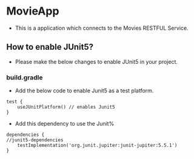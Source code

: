 # MovieApp

-   This is a application which connects to the Movies RESTFUL Service.

## How to enable JUnit5?

-   Please make the below changes to enable JUnit5 in your project.

### build.gradle

-   Add the below code to enable Junit5 as a test platform.

```youtrack
test {
    useJUnitPlatform() // enables Junit5
}
```
-   Add this dependency to use the Junit% 

```youtrack
dependencies {
//junit5-dependencies
	testImplementation('org.junit.jupiter:junit-jupiter:5.5.1')
}
```